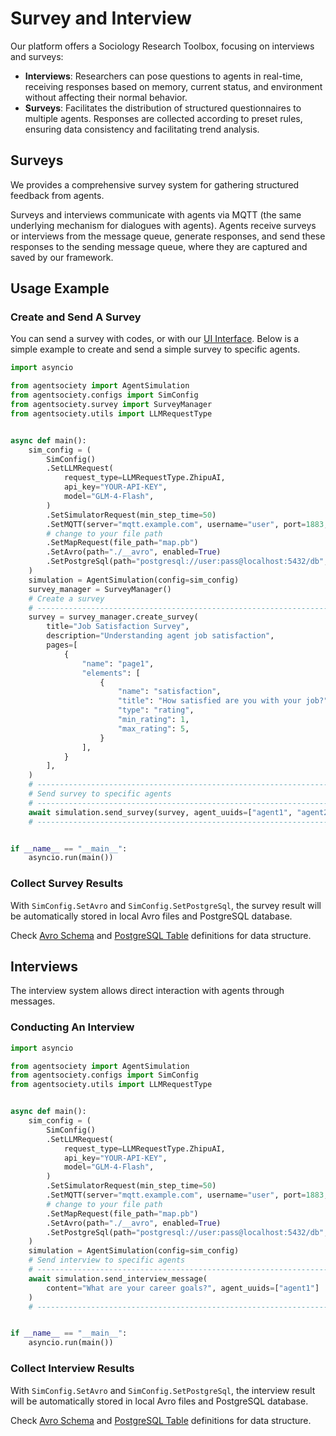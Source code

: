 # Survey and Interview

Our platform offers a Sociology Research Toolbox, focusing on interviews and surveys:

- **Interviews**: Researchers can pose questions to agents in real-time, receiving responses based on memory, current status, and environment without affecting their normal behavior.
- **Surveys**: Facilitates the distribution of structured questionnaires to multiple agents. Responses are collected according to preset rules, ensuring data consistency and facilitating trend analysis.

## Surveys

We provides a comprehensive survey system for gathering structured feedback from agents.

Surveys and interviews communicate with agents via MQTT (the same underlying mechanism for dialogues with agents). 
Agents receive surveys or interviews from the message queue, generate responses, and send these responses to the sending message queue, where they are captured and saved by our framework.

## Usage Example

### Create and Send A Survey

You can send a survey with codes, or with our [UI Interface](../01-quick-start.md#ui-home-page).
Below is a simple example to create and send a simple survey to specific agents.

```python
import asyncio

from agentsociety import AgentSimulation
from agentsociety.configs import SimConfig
from agentsociety.survey import SurveyManager
from agentsociety.utils import LLMRequestType


async def main():
    sim_config = (
        SimConfig()
        .SetLLMRequest(
            request_type=LLMRequestType.ZhipuAI,
            api_key="YOUR-API-KEY",
            model="GLM-4-Flash",
        )
        .SetSimulatorRequest(min_step_time=50)
        .SetMQTT(server="mqtt.example.com", username="user", port=1883, password="pass")
        # change to your file path
        .SetMapRequest(file_path="map.pb")
        .SetAvro(path="./__avro", enabled=True)
        .SetPostgreSql(path="postgresql://user:pass@localhost:5432/db", enabled=True)
    )
    simulation = AgentSimulation(config=sim_config)
    survey_manager = SurveyManager()
    # Create a survey
    # ------------------------------------------------------------------------#
    survey = survey_manager.create_survey(
        title="Job Satisfaction Survey",
        description="Understanding agent job satisfaction",
        pages=[
            {
                "name": "page1",
                "elements": [
                    {
                        "name": "satisfaction",
                        "title": "How satisfied are you with your job?",
                        "type": "rating",
                        "min_rating": 1,
                        "max_rating": 5,
                    }
                ],
            }
        ],
    )
    # ------------------------------------------------------------------------#
    # Send survey to specific agents
    # ------------------------------------------------------------------------#
    await simulation.send_survey(survey, agent_uuids=["agent1", "agent2"])
    # ------------------------------------------------------------------------#


if __name__ == "__main__":
    asyncio.run(main())

```

### Collect Survey Results

With `SimConfig.SetAvro` and `SimConfig.SetPostgreSql`, the survey result will be automatically stored in local Avro files and PostgreSQL database.

Check [Avro Schema](../05-advanced-usage/02-record-with-avro.md#survey) and [PostgreSQL Table](../05-advanced-usage/01-record-with-pgsql.md#survey) definitions for data structure.

## Interviews

The interview system allows direct interaction with agents through messages.

### Conducting An Interview

```python
import asyncio

from agentsociety import AgentSimulation
from agentsociety.configs import SimConfig
from agentsociety.utils import LLMRequestType


async def main():
    sim_config = (
        SimConfig()
        .SetLLMRequest(
            request_type=LLMRequestType.ZhipuAI,
            api_key="YOUR-API-KEY",
            model="GLM-4-Flash",
        )
        .SetSimulatorRequest(min_step_time=50)
        .SetMQTT(server="mqtt.example.com", username="user", port=1883, password="pass")
        # change to your file path
        .SetMapRequest(file_path="map.pb")
        .SetAvro(path="./__avro", enabled=True)
        .SetPostgreSql(path="postgresql://user:pass@localhost:5432/db", enabled=True)
    )
    simulation = AgentSimulation(config=sim_config)
    # Send interview to specific agents
    # ------------------------------------------------------------------------#
    await simulation.send_interview_message(
        content="What are your career goals?", agent_uuids=["agent1"]
    )
    # ------------------------------------------------------------------------#


if __name__ == "__main__":
    asyncio.run(main())

```

### Collect Interview Results

With `SimConfig.SetAvro` and `SimConfig.SetPostgreSql`, the interview result will be automatically stored in local Avro files and PostgreSQL database.

Check [Avro Schema](../05-advanced-usage/02-record-with-avro.md#interview) and [PostgreSQL Table](../05-advanced-usage/01-record-with-pgsql.md#interview) definitions for data structure.
